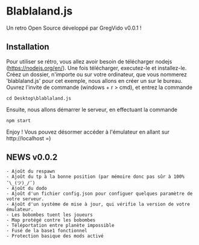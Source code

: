 # Blablaland.js

Un retro Open Source développé par GregVido v0.0.1 !

## Installation

Pour utiliser se rétro, vous allez avoir besoin de télécharger nodejs (https://nodejs.org/en/).
Une fois télécharger, executez-le et installez-le.
Créez un dossier, n'importe ou sur votre ordinateur, que vous nommerez 'blablaland.js' pour cet exemple, nous allons en créer un sur le bureau.
Ouvrez l'invite de commande (windows + r > cmd), et entrez la commande
```
cd Desktop\blablaland.js
```
Ensuite, nous allons démarrer le serveur, en effectuant la commande 
```
npm start
```
Enjoy ! Vous pouvez désormer accéder à l'émulateur en allant sur http://localhost =) 

## NEWS v0.0.2

    - Ajoût du respawn
    - Ajoût du tp à la bonne position (par mémoire donc pas sûr à 100% ¯\_(ツ)_/¯)
    - Ajoût du dodo
    - Ajoût d'un fichier config.json pour configuer quelques paramètre de votre serveur.
    - Ajoût d'un système de mise à jour, qui vérifie la version de votre émulateur.
    - Les bobombes tuent les joueurs
    - Map protégé contre les bobombes
    - Téléportation entre planète impossible
    - Fusé de la base1 fonctionnel
    - Protection basique des mods activé